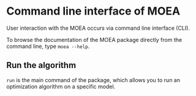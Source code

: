 # Command line interface of MOEA

User interaction with the MOEA occurs via command line interface (CLI).

To browse the documentation of the MOEA package directly from the command line,
type ``moea --help``.

## Run the algorithm

``run`` is the main command of the package, which allows you to run an
optimization algorithm on a specific model.
